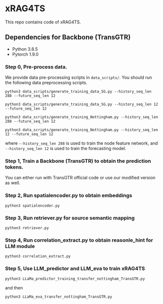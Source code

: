 # xRAG4TS
This repo contains code of xRAG4TS.

## Dependencies for Backbone (TransGTR)
- Python 3.8.5
- Pytorch 1.9.0


### Step 0, Pre-process data. 
We provide data pre-processing scripts in `data_scripts/`. You should run the following data preprocessing scripts. 

`python3 data_scripts/generate_training_data_SG.py --history_seq_len 288 --future_seq_len 12`

`python3 data_scripts/generate_training_data_SG.py --history_seq_len 12 --future_seq_len 12`

`python3 data_scripts/generate_training_Nottingham.py --history_seq_len 288 --future_seq_len 12`

`python3 data_scripts/generate_training_Nottingham.py --history_seq_len 12 --future_seq_len 12`

where `--history_seq_len 288` is used to train the node feature network, and `--history_seq_len 12` is used to train the forecasting model. 

### Step 1, Train a Backbone (TransGTR) to obtain the prediction tokens. 
You can either run with TransGTR official code or use our modified version as well.

### Step 2, Run spatialencoder.py to obtain embeddings
`python3 spatialencoder.py`

### Step 3, Run retriever.py for source semantic mapping
`python3 retriever.py`

### Step 4, Run correlation_extract.py to obtain reasonle_hint for LLM module
`python3 correlation_extract.py`

### Step 5, Use LLM_predictor and LLM_eva to train xRAG4TS

`python3 LLaMa_predictor_training_transfer_nottingham_TransGTR.py`

and then

`python3 LLaMa_eva_transfer_nottingham_TransGTR.py`
